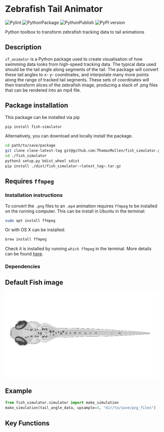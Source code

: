 # Zebrafish Tail Animator

![Pylint](https://github.com/ThomasMullen/zf_animator_tsm/actions/workflows/pylint.yml/badge.svg)
![PythonPackage](https://github.com/ThomasMullen/zf_animator_tsm/actions/workflows/python-package.yml/badge.svg)
![PythonPublish](https://github.com/ThomasMullen/zf_animator_tsm/actions/workflows/python-publish.yml/badge.svg)
![PyPI version](https://badge.fury.io/py/fish-simulator.svg)

Python toolbox to transform zebrafish tracking data to tail animations

## Description

`zf_animator` is a Python package used to create visualisation of how swimming data looks from high-speed tracking data.
The typical data used should be the tail angle along segments of the tail.
The package will convert these tail angles to x- y- coordinates, and interpolate many more points along the range of tracked tail segments.
These sets of coordinates will then transform slices of the zebrafish image, producing a stack of .png files that can be rendered into an mp4 file.

## Package installation

This package can be installed via pip

```bash
pip install fish-simulator
```

Alternatively, you can download and locally install the package.

```bash
cd path/to/save/package
git clone clone-latest-tag git@github.com:ThomasMullen/fish_simulator.git
cd ./fish_simulator
python3 setup.py bdist_wheel sdist
pip install ./dist/fish_simulator-<latest_tag>.tar.gz
```

## Requires `ffmpeg`

### Installation instructions

To convert the `.png` files to an `.mp4` animation requires `ffmpeg` to be installed on the running computer.
This can be install in Ubuntu in the terminal:

```bash
sudo apt install ffmpeg
```

Or with OS X can be installed:

```bash
brew install ffmpeg
```

Check it is installed by running `which ffmpeg` in the terminal. More details can be found [here](https://github.com/kkroening/ffmpeg-python/tree/master).

### Dependencies

## Default Fish image

![zebrafish_example](fish_simulator/png_template/whole_larval_zf.png)

## Example

```python
from fish_simulator.simulator import make_simulation
make_simulation(tail_angle_data, upsample=4, "dir/to/save/png_files")
```

## Key Functions
